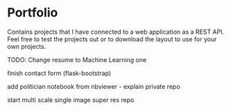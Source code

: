 # Portfolio

Contains projects that I have connected to a web application as a REST API. Feel free to test the projects out or to download the layout to use for your own projects.

TODO:
Change resume to Machine Learning one

finish contact form (flask-bootstrap)

add politician notebook from nbviewer - explain private repo

start multi scale single image super res repo
